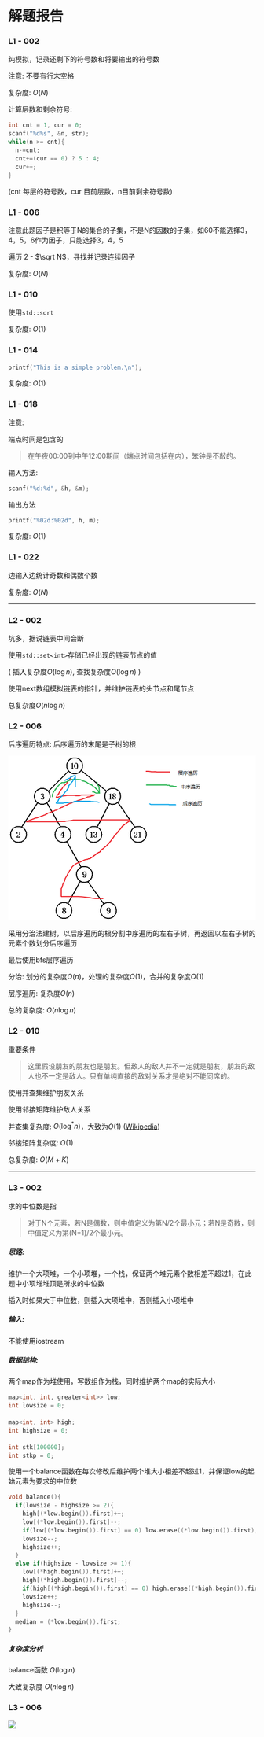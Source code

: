 # 解题报告

### L1 - 002

纯模拟，记录还剩下的符号数和将要输出的符号数

注意: 不要有行末空格

复杂度: $O(N)$

计算层数和剩余符号:

```c++
int cnt = 1, cur = 0;
scanf("%d%s", &n, str);
while(n >= cnt){
  n-=cnt;
  cnt+=(cur == 0) ? 5 : 4;
  cur++;
}
```

(cnt 每层的符号数，cur 目前层数，n目前剩余符号数)



### L1 - 006

注意此题因子是积等于N的集合的子集，不是N的因数的子集，如60不能选择3，4，5，6作为因子，只能选择3，4，5

遍历 2 - $\sqrt N$，寻找并记录连续因子

复杂度: $O(N)$



### L1 - 010

使用`std::sort`

复杂度: $O(1)$



### L1 - 014

```c++
printf("This is a simple problem.\n");
```

复杂度: $O(1)$



### L1 - 018

注意:

端点时间是包含的

> 在午夜00:00到中午12:00期间（端点时间包括在内），笨钟是不敲的。

输入方法:

```c++
scanf("%d:%d", &h, &m);
```

输出方法

```c++
printf("%02d:%02d", h, m);
```

复杂度: $O(1)$



### L1 - 022

边输入边统计奇数和偶数个数

复杂度: $O(N)$



---

### L2 - 002

坑多，据说链表中间会断

使用`std::set<int>`存储已经出现的链表节点的值

( 插入复杂度$O(\log n)$, 查找复杂度$O(\log n)$ )

使用next数组模拟链表的指针，并维护链表的头节点和尾节点

总复杂度$O(n\log n)$



### L2 - 006

后序遍历特点: 后序遍历的末尾是子树的根

![](tree.png)

采用分治法建树，以后序遍历的根分割中序遍历的左右子树，再返回以左右子树的元素个数划分后序遍历

最后使用bfs层序遍历

分治: 划分的复杂度$O(n)$，处理的复杂度$O(1)$，合并的复杂度$O(1)$

层序遍历: 复杂度$O(n)$

总的复杂度: $O(n\log n)$



### L2 - 010

重要条件

>这里假设朋友的朋友也是朋友。但敌人的敌人并不一定就是朋友，朋友的敌人也不一定是敌人。只有单纯直接的敌对关系才是绝对不能同席的。

使用并查集维护朋友关系

使用邻接矩阵维护敌人关系

并查集复杂度: $O(\log ^* n)$，大致为$O(1)$ ([Wikipedia](https://en.wikipedia.org/wiki/Disjoint-set_data_structure#History))

邻接矩阵复杂度: $O(1)$

总复杂度: $O(M+K)$



---

### L3 - 002

求的中位数是指

> 对于N个元素，若N是偶数，则中值定义为第N/2个最小元；若N是奇数，则中值定义为第(N+1)/2个最小元。

##### 思路:

维护一个大项堆，一个小项堆，一个栈，保证两个堆元素个数相差不超过1，在此题中小项堆堆顶是所求的中位数

插入时如果大于中位数，则插入大项堆中，否则插入小项堆中

##### 输入:

不能使用iostream

##### 数据结构:

两个map作为堆使用，写数组作为栈，同时维护两个map的实际大小

```c++
map<int, int, greater<int>> low;
int lowsize = 0;

map<int, int> high;
int highsize = 0;

int stk[100000];
int stkp = 0;
```

使用一个balance函数在每次修改后维护两个堆大小相差不超过1，并保证low的起始元素为要求的中位数

```c++
void balance(){
  if(lowsize - highsize >= 2){
    high[(*low.begin()).first]++;
    low[(*low.begin()).first]--;
    if(low[(*low.begin()).first] == 0) low.erase((*low.begin()).first);
    lowsize--;
    highsize++;
  }
  else if(highsize - lowsize >= 1){
    low[(*high.begin()).first]++;
    high[(*high.begin()).first]--;
    if(high[(*high.begin()).first] == 0) high.erase((*high.begin()).first);
    lowsize++;
    highsize--;
  }
  median = (*low.begin()).first;
}
```

##### 复杂度分析

balance函数 $O(\log n)$

大致复杂度 $O(n \log n)$

### L3 - 006

![](http://sxb.moe/wp-content/uploads/2016/06/%E6%88%91%E5%A5%BD%E8%8F%9C%E5%95%8A.jpg)
